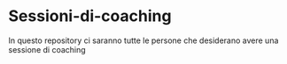 # Sessioni-di-coaching
In questo repository ci saranno tutte le persone che desiderano avere una sessione di coaching
